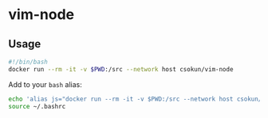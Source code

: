 # vim-node

## Usage

```bash
#!/bin/bash
docker run --rm -it -v $PWD:/src --network host csokun/vim-node
```

Add to your `bash` alias:

```bash
echo 'alias js="docker run --rm -it -v $PWD:/src --network host csokun/vim-node"' >> ~/.bashrc
source ~/.bashrc
```